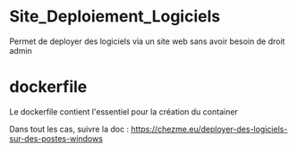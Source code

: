 # Site_Deploiement_Logiciels
Permet de deployer des logiciels via un site web sans avoir besoin de droit admin

# dockerfile
Le dockerfile contient l'essentiel pour la création du container

Dans tout les cas, suivre la doc : https://chezme.eu/deployer-des-logiciels-sur-des-postes-windows
